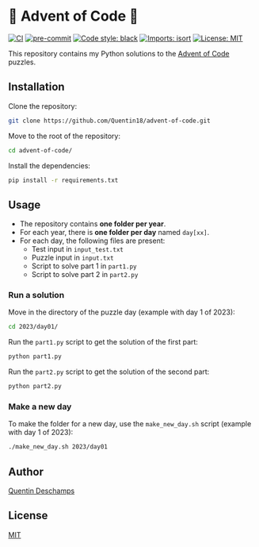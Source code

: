 # 🎄 Advent of Code 🎄

[![CI](https://github.com/Quentin18/advent-of-code/actions/workflows/build.yml/badge.svg)](https://github.com/Quentin18/advent-of-code/actions/workflows/build.yml)
[![pre-commit](https://img.shields.io/badge/pre--commit-enabled-brightgreen?logo=pre-commit&logoColor=white)](https://pre-commit.com/)
[![Code style: black](https://img.shields.io/badge/code%20style-black-000000.svg)](https://github.com/psf/black)
[![Imports: isort](https://img.shields.io/badge/%20imports-isort-%231674b1?style=flat&labelColor=ef8336)](https://pycqa.github.io/isort/)
[![License: MIT](https://img.shields.io/badge/license-MIT-green)](https://github.com/Quentin18/advent-of-code)

This repository contains my Python solutions to the [Advent of Code](https://adventofcode.com/) puzzles.

## Installation

Clone the repository:

```bash
git clone https://github.com/Quentin18/advent-of-code.git
```

Move to the root of the repository:

```bash
cd advent-of-code/
```

Install the dependencies:

```bash
pip install -r requirements.txt
```

## Usage

- The repository contains **one folder per year**.
- For each year, there is **one folder per day** named `day[xx]`.
- For each day, the following files are present:
    - Test input in `input_test.txt`
    - Puzzle input in `input.txt`
    - Script to solve part 1 in `part1.py`
    - Script to solve part 2 in `part2.py`

### Run a solution

Move in the directory of the puzzle day (example with day 1 of 2023):

```bash
cd 2023/day01/
```

Run the `part1.py` script to get the solution of the first part:

```bash
python part1.py
```

Run the `part2.py` script to get the solution of the second part:

```bash
python part2.py
```

### Make a new day

To make the folder for a new day, use the `make_new_day.sh` script (example with day 1 of 2023):

```bash
./make_new_day.sh 2023/day01
```

## Author

[Quentin Deschamps](mailto:quentindeschamps18@gmail.com)

## License

[MIT](https://choosealicense.com/licenses/mit/)
